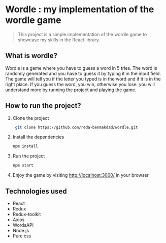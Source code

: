 # Wordle : my implementation of the wordle game
> This project is a simple implementation of the wordle game to showcase my skills in the React library.

## What is wordle?
Wordle is a game where you have to guess a word in 5 tries. The word is randomly generated and you have to guess it by typing it in the input field. The game will tell you if the letter you typed is in the word and if it is in the right place. If you guess the word, you win, otherwise you lose.
you will understand more by running the project and playing the game.

## How to run the project?
1. Clone the project
   ```Bash
    git clone https://github.com/reda-benmakdad/wordle.git
    ```
3. Install the dependencies
    ```Bash
    npm install
    ```
4. Run the project
    ```Bash
    npm start
    ```
5. Enjoy the game by visiting [http://localhost:3000/](http://localhost:3000/) in your browser


## Technologies used
- React
- Redux
- Redux-toolkit
- Axios
- WordsAPI
- Node.js
- Pure css

